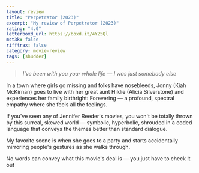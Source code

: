 ```yaml
---
layout: review
title: "Perpetrator (2023)"
excerpt: "My review of Perpetrator (2023)"
rating: "4.0"
letterboxd_url: https://boxd.it/4YZ5Ql
mst3k: false
rifftrax: false
category: movie-review
tags: [shudder]
---
```


<blockquote><i> I've been with you your whole life — I was just somebody else</i></blockquote>In a town where girls go missing and folks have nosebleeds, Jonny (Kiah McKirnan) goes to live with her great aunt Hildie (Alicia Silverstone) and experiences her family birthright: Forevering — a profound, spectral empathy where she feels all the feelings.

If you've seen any of Jennifer Reeder's movies, you won't be totally thrown by this surreal, skewed world — symbolic, hyperbolic, shrouded in a coded language that conveys the themes better than standard dialogue.

My favorite scene is when she goes to a party and starts accidentally mirroring people's gestures as she walks through.

No words can convey what this movie's deal is — you just have to check it out
